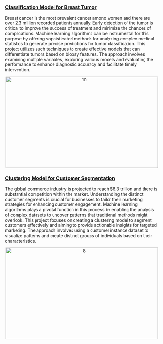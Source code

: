 ### [Classification Model for Breast Tumor](https://github.com/AzmaynInkishaf/Classification-Model-for-Breast-Cancer/tree/main)

Breast cancer is the most prevalent cancer among women and there are over 2.3 million recorded patients annually. Early detection of the tumor is critical to improve the success of treatment and minimize the chances of complications. Machine learning algorithms can be instrumental for this purpose by offering sophisticated methods for analyzing complex medical statistics to generate precise predictions for tumor classification. This project utilizes such techniques to create effective models that can differentiate tumors based on biopsy features. The approach involves examining multiple variables, exploring various models and evaluating the performance to enhance diagnostic accuracy and facilitate timely intervention.

<p align="center"><img src="https://github.com/user-attachments/assets/83db1836-0406-4bd7-bc2b-bacd1644a659" alt="10" style="width: 500px; height: 300px;"></p>

### [Clustering Model for Customer Segmentation](https://github.com/AzmaynInkishaf/Clustering-Model-for-Customer-Segmentation/tree/main)

The global commerce industry is projected to reach $6.3 trillion and there is substantial competition within the market. Understanding the distinct customer segments is crucial for businesses to tailor their marketing strategies for enhancing customer engagement. Machine learning algorithms plays a pivotal function in this process by enabling the analysis of complex datasets to uncover patterns that traditional methods might overlook. This project focuses on creating a clustering model to segment customers effectively and aiming to provide actionable insights for targeted marketing. The approach involves using a customer instance dataset to visualize patterns and create distinct groups of individuals based on their characteristics.

<p align="center"><img src="https://github.com/user-attachments/assets/1935e607-723f-4a52-9fa8-581d88ef4321" alt="8" style="width: 500px; height: 300px;"></p>
